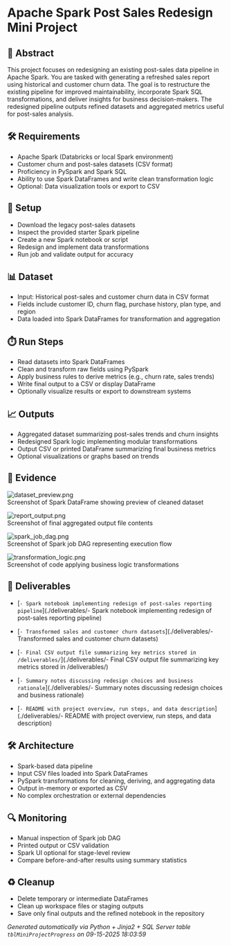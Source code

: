 # Apache Spark Post Sales Redesign Mini Project


## 📖 Abstract
This project focuses on redesigning an existing post-sales data pipeline in Apache Spark. You are tasked with generating a refreshed sales report using historical and customer churn data. The goal is to restructure the existing pipeline for improved maintainability, incorporate Spark SQL transformations, and deliver insights for business decision-makers. The redesigned pipeline outputs refined datasets and aggregated metrics useful for post-sales analysis.



## 🛠 Requirements
- Apache Spark (Databricks or local Spark environment)
- Customer churn and post-sales datasets (CSV format)
- Proficiency in PySpark and Spark SQL
- Ability to use Spark DataFrames and write clean transformation logic
- Optional: Data visualization tools or export to CSV



## 🧰 Setup
- Download the legacy post-sales datasets
- Inspect the provided starter Spark pipeline
- Create a new Spark notebook or script
- Redesign and implement data transformations
- Run job and validate output for accuracy



## 📊 Dataset
- Input: Historical post-sales and customer churn data in CSV format
- Fields include customer ID, churn flag, purchase history, plan type, and region
- Data loaded into Spark DataFrames for transformation and aggregation



## ⏱️ Run Steps
- Read datasets into Spark DataFrames
- Clean and transform raw fields using PySpark
- Apply business rules to derive metrics (e.g., churn rate, sales trends)
- Write final output to a CSV or display DataFrame
- Optionally visualize results or export to downstream systems



## 📈 Outputs
- Aggregated dataset summarizing post-sales trends and churn insights
- Redesigned Spark logic implementing modular transformations
- Output CSV or printed DataFrame summarizing final business metrics
- Optional visualizations or graphs based on trends



## 📸 Evidence

![dataset_preview.png](./evidence/dataset_preview.png)  
Screenshot of Spark DataFrame showing preview of cleaned dataset

![report_output.png](./evidence/report_output.png)  
Screenshot of final aggregated output file contents

![spark_job_dag.png](./evidence/spark_job_dag.png)  
Screenshot of Spark job DAG representing execution flow

![transformation_logic.png](./evidence/transformation_logic.png)  
Screenshot of code applying business logic transformations




## 📎 Deliverables

- [`- Spark notebook implementing redesign of post-sales reporting pipeline`](./deliverables/- Spark notebook implementing redesign of post-sales reporting pipeline)

- [`- Transformed sales and customer churn datasets`](./deliverables/- Transformed sales and customer churn datasets)

- [`- Final CSV output file summarizing key metrics stored in /deliverables/`](./deliverables/- Final CSV output file summarizing key metrics stored in /deliverables/)

- [`- Summary notes discussing redesign choices and business rationale`](./deliverables/- Summary notes discussing redesign choices and business rationale)

- [`- README with project overview, run steps, and data description`](./deliverables/- README with project overview, run steps, and data description)




## 🛠️ Architecture
- Spark-based data pipeline
- Input CSV files loaded into Spark DataFrames
- PySpark transformations for cleaning, deriving, and aggregating data
- Output in-memory or exported as CSV
- No complex orchestration or external dependencies



## 🔍 Monitoring
- Manual inspection of Spark job DAG
- Printed output or CSV validation
- Spark UI optional for stage-level review
- Compare before-and-after results using summary statistics



## ♻️ Cleanup
- Delete temporary or intermediate DataFrames
- Clean up workspace files or staging outputs
- Save only final outputs and the refined notebook in the repository



*Generated automatically via Python + Jinja2 + SQL Server table `tblMiniProjectProgress` on 09-15-2025 18:03:59*